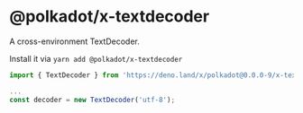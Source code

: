 # @polkadot/x-textdecoder

A cross-environment TextDecoder.

Install it via `yarn add @polkadot/x-textdecoder`

```js
import { TextDecoder } from 'https://deno.land/x/polkadot@0.0.0-9/x-textdecoder/mod.ts';

...
const decoder = new TextDecoder('utf-8');
```
